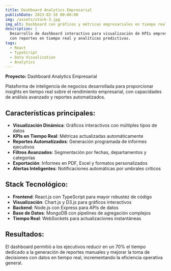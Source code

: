 ```yaml
---
title: Dashboard Analytics Empresarial
publishDate: 2023-02-10 00:00:00
img: /assets/stock-3.jpg
img_alt: Dashboard con gráficos y métricas empresariales en tiempo real
description: |
  Desarrollo de dashboard interactivo para visualización de KPIs empresariales 
  con reportes en tiempo real y analíticas predictivas.
tags:
  - React
  - TypeScript
  - Data Visualization
  - Analytics
---
```


**Proyecto:** Dashboard Analytics Empresarial

Plataforma de inteligencia de negocios desarrollada para proporcionar insights en tiempo real sobre el rendimiento empresarial, con capacidades de análisis avanzado y reportes automatizados.

## Características principales:

- **Visualización Dinámica**: Gráficos interactivos con múltiples tipos de datos
- **KPIs en Tiempo Real**: Métricas actualizadas automáticamente
- **Reportes Automatizados**: Generación programada de informes ejecutivos  
- **Filtros Avanzados**: Segmentación por fechas, departamentos y categorías
- **Exportación**: Informes en PDF, Excel y formatos personalizados
- **Alertas Inteligentes**: Notificaciones automáticas por umbrales críticos

## Stack Tecnológico:

- **Frontend**: React.js con TypeScript para mayor robustez de código
- **Visualización**: Chart.js y D3.js para gráficos interactivos
- **Backend**: Node.js con Express para APIs de datos
- **Base de Datos**: MongoDB con pipelines de agregación complejos
- **Tiempo Real**: WebSockets para actualizaciones instantáneas

## Resultados:

El dashboard permitió a los ejecutivos reducir en un 70% el tiempo dedicado a la generación de reportes manuales y mejorar la toma de decisiones con datos en tiempo real, incrementando la eficiencia operativa general.
